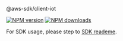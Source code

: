 @aws-sdk/client-iot

[![NPM version](https://img.shields.io/npm/v/@aws-sdk/client-iot/preview.svg)](https://www.npmjs.com/package/@aws-sdk/client-iot)
[![NPM downloads](https://img.shields.io/npm/dm/@aws-sdk/client-iot.svg)](https://www.npmjs.com/package/@aws-sdk/client-iot)

For SDK usage, please step to [SDK reademe](https://github.com/aws/aws-sdk-js-v3).
